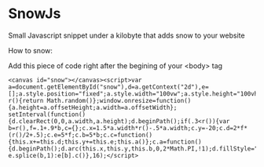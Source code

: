 SnowJs
======

Small Javascript snippet under a kilobyte that adds snow to your website

How to snow:

Add this piece of code right after the begining of your &lt;body&gt; tag

```
<canvas id="snow"></canvas><script>var a=document.getElementById("snow"),d=a.getContext("2d"),e=[];a.style.position="fixed";a.style.width="100vw";a.style.height="100vh";a.height=a.offsetHeight;a.width=a.offsetWidth;function r(){return Math.random()};window.onresize=function(){a.height=a.offsetHeight;a.width=a.offsetWidth}; setInterval(function(){d.clearRect(0,0,a.width,a.height);d.beginPath();if(.3<r()){var b=r(),f=.1+.9*b,c={};c.x=1.5*a.width*r()-.5*a.width;c.y=-20;c.d=2*f*(r()/2+.5);c.e=5*f;c.b=5*b;c.c=function(){this.x+=this.d;this.y+=this.e;this.a()};c.a=function(){d.beginPath();d.arc(this.x,this.y,this.b,0,2*Math.PI,!1);d.fillStyle="#FFF";d.fill()};e.push(c)}for(b=0;b<e.length;b++)e[b].y>a.height?e.splice(b,1):e[b].c()},16);</script>
```
